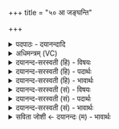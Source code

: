 +++
title = "५० आ जङ्घन्ति"

+++
<details><summary>पदपाठः - दयानन्दादि</summary>

आ। ज॒ङ्घ॒न्ति॒। सानु॑। ए॒षा॒म्। ज॒घना॑न्। उप॑। जि॒घ्न॒ते॒। अश्वा॑ज॒नीत्यश्व॑ऽजनि। प्रचे॑तस॒ इति॒ प्रऽचे॑तसः। अश्वा॑न्। स॒मत्स्विति॑ स॒मत्ऽसु॑। चो॒द॒य॒। ५०।
</details>

<details><summary>अधिमन्त्रम् (VC)</summary>

- वीरा देवताः
- भारद्वाज ऋषिः
- विराडनुष्टुप्
- गान्धारः
</details>

<details><summary>दयानन्द-सरस्वती (हि) - विषयः</summary>

फिर राजधर्म को कहते हैं ॥
</details>

<details><summary>दयानन्द-सरस्वती (हि) - पदार्थः</summary>

पदार्थान्वयभाषाः -  हे (अश्वाजनि) घोड़ों को शिक्षा देनेवाली विदुषि राणी ! जैसे वीर पुरुष (एषाम्) इन घोड़े आदि के (सानु) अवयव को (आ, जङ्घन्ति) अच्छे प्रकार शीघ्र ताड़ना करते हैं (जघनान्) ज्वानों को (उप जिघ्नते) समीप से चलाते हैं, वैसे तू (समत्सु) संग्रामों में (प्रचेतसः) शिक्षा से विशेष कर चेतन किये (अश्वान्) घोड़ों को (चोदय) प्रेरणा कर ॥५० ॥
</details>

<details><summary>दयानन्द-सरस्वती (हि) - भावार्थः</summary>

भावार्थभाषाः -  इस मन्त्र में वाचकलुप्तोपमालङ्कार है। जैसे राजा और राजपुरुष विमानादि रथ और घोड़ों के चलाने तथा युद्ध के व्यवहारों को जानें, वैसे उनकी स्त्रियाँ भी जानें ॥५० ॥
</details>

<details><summary>दयानन्द-सरस्वती (सं) - विषयः</summary>

पुना राजधर्ममाह ॥
</details>

<details><summary>दयानन्द-सरस्वती (सं) - पदार्थः</summary>

पदार्थान्वयभाषाः -  अश्वाजनि विदुषि राज्ञि ! यथा वीरा एषां सानु आजङ्घन्ति जघनानुप जिघ्नते तथा त्वं समत्सु प्रचेतसोऽश्वाञ्चोदय ॥५० ॥
</details>

<details><summary>दयानन्द-सरस्वती (सं) - भावार्थः</summary>

भावार्थभाषाः -  अत्र वाचकलुप्तोपमालङ्कारः। यथा राजा राजपुरुषाश्च यानाश्वचालनयुद्धव्यवहारान् जानीयुस्तथा तत्स्त्रियोऽपि विजानन्तु ॥५० ॥
</details>

<details><summary>सविता जोशी ← दयानन्दः (म) - भावार्थः</summary>

भावार्थभाषाः -  या मंत्रात वाचकलुप्तोपमालंकार आहे. जसे राजे व राजपुरुष विमान, रथ, घोडेस्वारी आणि युद्धाचे व्यवहार जाणतात, तसे त्यांच्या स्रियांनीही हे सर्व व्यवहार जाणावे.
</details>